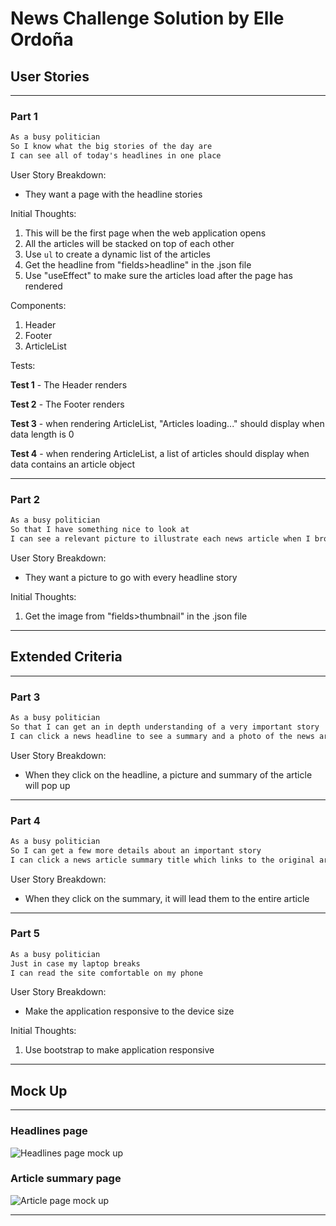 # News Challenge Solution by Elle Ordoña

## User Stories

---

### Part 1

```md
As a busy politician
So I know what the big stories of the day are
I can see all of today's headlines in one place
```

User Story Breakdown:

- They want a page with the headline stories

Initial Thoughts:

1. This will be the first page when the web application opens
2. All the articles will be stacked on top of each other
3. Use `ul` to create a dynamic list of the articles
4. Get the headline from "fields>headline" in the .json file
5. Use "useEffect" to make sure the articles load after the page has rendered

Components:

1. Header
2. Footer
3. ArticleList

Tests:

**Test 1** - The Header renders

**Test 2** - The Footer renders

**Test 3** - when rendering ArticleList, "Articles loading..." should display when data length is 0

**Test 4** - when rendering ArticleList, a list of articles should display when data contains an article object

---

### Part 2

```md
As a busy politician
So that I have something nice to look at
I can see a relevant picture to illustrate each news article when I browse headlines
```

User Story Breakdown:

- They want a picture to go with every headline story

Initial Thoughts:

1. Get the image from "fields>thumbnail" in the .json file

---

## Extended Criteria

---

### Part 3

```md
As a busy politician
So that I can get an in depth understanding of a very important story
I can click a news headline to see a summary and a photo of the news article
```

User Story Breakdown:

- When they click on the headline, a picture and summary of the article will pop up

---

### Part 4

```md
As a busy politician
So I can get a few more details about an important story
I can click a news article summary title which links to the original article
```

User Story Breakdown:

- When they click on the summary, it will lead them to the entire article

---

### Part 5

```md
As a busy politician
Just in case my laptop breaks
I can read the site comfortable on my phone
```

User Story Breakdown:

- Make the application responsive to the device size

Initial Thoughts:

1. Use bootstrap to make application responsive

---

## Mock Up

---

### Headlines page

![Headlines page mock up](/images/news-summary-project-headlines-page-mockup.png)

### Article summary page

![Article page mock up](/images/news-summary-project-article-page-mockup.png)

---

